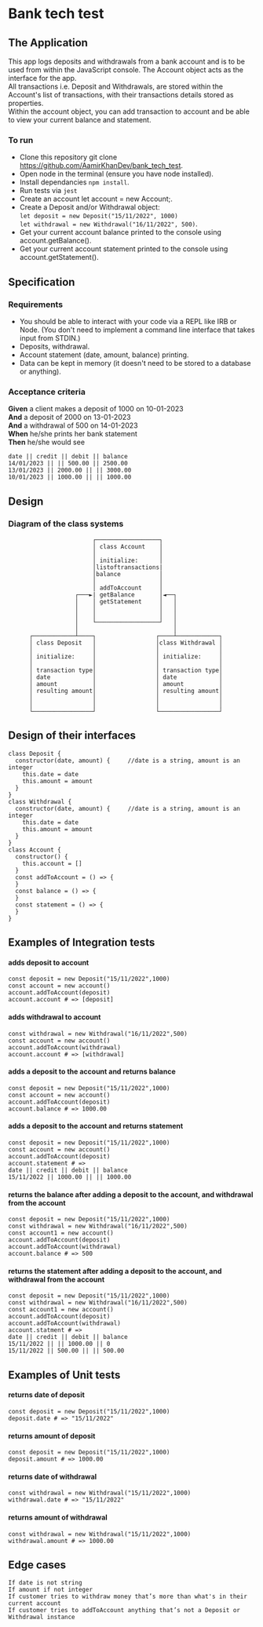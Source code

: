 # Bank tech test

## The Application

This app logs deposits and withdrawals from a bank account and is to be used from within the JavaScript console.
The Account object acts as the interface for the app.  
All transactions i.e. Deposit and Withdrawals, are stored within the Account's list of transactions, with their transactions details stored as properties.  
Within the account object, you can add transaction to account and be able to view your current balance and statement.
### To run

- Clone this repository git clone https://github.com/AamirKhanDev/bank_tech_test.
- Open node in the terminal (ensure you have node installed).
- Install dependancies `npm install`.
- Run tests via `jest`
- Create an account let account = new Account;.
- Create a Deposit and/or Withdrawal object:  
  `let deposit = new Deposit("15/11/2022", 1000)`  
  `let withdrawal = new Withdrawal("16/11/2022", 500)`.
- Get your current account balance printed to the console using account.getBalance().
- Get your current account statement printed to the console using account.getStatement().
## Specification
### Requirements

- You should be able to interact with your code via a REPL like IRB or Node. (You don't need to implement a command line interface that takes input from STDIN.)
- Deposits, withdrawal.
- Account statement (date, amount, balance) printing.
- Data can be kept in memory (it doesn't need to be stored to a database or anything).
### Acceptance criteria

**Given** a client makes a deposit of 1000 on 10-01-2023  
**And** a deposit of 2000 on 13-01-2023  
**And** a withdrawal of 500 on 14-01-2023  
**When** he/she prints her bank statement  
**Then** he/she would see
```
date || credit || debit || balance
14/01/2023 || || 500.00 || 2500.00
13/01/2023 || 2000.00 || || 3000.00
10/01/2023 || 1000.00 || || 1000.00
```
## Design
### Diagram of the class systems
                            ┌──────────────────┐
                            │ class Account    │
                            │                  │
                            │ initialize:      │
                            │listoftransactions|
                            │balance           │
                            │                  │
                            │ addToAccount     │
                       ┌───►| getBalance       │◄──┐
                       │    │ getStatement     │   │
                       │    │                  │   │
                       │    │                  │   │
                       │    └──────────────────┘   │
                       │                           │
          ┌────────────┴────┐                 ┌────┴────────────┐
          │ class Deposit   │                 │class Withdrawal │
          │                 │                 │                 │
          │ initialize:     │                 │ initialize:     │
          │                 │                 │                 │
          │ transaction type│                 │ transaction type│
          │ date            │                 │ date            │
          │ amount          │                 │ amount          │
          │ resulting amount│                 │ resulting amount│
          │                 │                 │                 │
          │                 │                 │                 │
          └─────────────────┘                 └─────────────────┘
          
## Design of their interfaces
```
class Deposit {
  constructor(date, amount) {     //date is a string, amount is an integer
    this.date = date
    this.amount = amount
  }
}
class Withdrawal {
  constructor(date, amount) {     //date is a string, amount is an integer
    this.date = date
    this.amount = amount
  }
}
class Account {
  constructor() {
    this.account = []
  }
  const addToAccount = () => {
  }
  const balance = () => {
  }
  const statement = () => {
  }
}
```

## Examples of Integration tests

#### adds deposit to account

```
const deposit = new Deposit("15/11/2022",1000)
const account = new account()
account.addToAccount(deposit)
account.account # => [deposit]
```

#### adds withdrawal to account

```
const withdrawal = new Withdrawal("16/11/2022",500)
const account = new account()
account.addToAccount(withdrawal)
account.account # => [withdrawal]
```

#### adds a deposit to the account and returns balance
```
const deposit = new Deposit("15/11/2022",1000)
const account = new account()
account.addToAccount(deposit)
account.balance # => 1000.00
```
#### adds a deposit to the account and returns statement
```
const deposit = new Deposit("15/11/2022",1000)
const account = new account()
account.addToAccount(deposit)
account.statement # =>
date || credit || debit || balance
15/11/2022 || 1000.00 || || 1000.00
```
#### returns the balance after adding a deposit to the account, and withdrawal from the account

```
const deposit = new Deposit("15/11/2022",1000)
const withdrawal = new Withdrawal("16/11/2022",500)
const account1 = new account()
account.addToAccount(deposit)
account.addToAccount(withdrawal)
account.balance # => 500

```
#### returns the statement after adding a deposit to the account, and withdrawal from the account
```
const deposit = new Deposit("15/11/2022",1000)
const withdrawal = new Withdrawal("16/11/2022",500)
const account1 = new account()
account.addToAccount(deposit)
account.addToAccount(withdrawal)
account.statment # =>
date || credit || debit || balance
15/11/2022 || || 1000.00 || 0
15/11/2022 || 500.00 || || 500.00
```
## Examples of Unit tests
#### returns date of deposit
```
const deposit = new Deposit("15/11/2022",1000)
deposit.date # => "15/11/2022"
```
#### returns amount of deposit
```
const deposit = new Deposit("15/11/2022",1000)
deposit.amount # => 1000.00
```
#### returns date of withdrawal
```
const withdrawal = new Withdrawal("15/11/2022",1000)
withdrawal.date # => "15/11/2022"
```
#### returns amount of withdrawal
```
const withdrawal = new Withdrawal("15/11/2022",1000)
withdrawal.amount # => 1000.00
```

## Edge cases
```
If date is not string
If amount if not integer
If customer tries to withdraw money that’s more than what's in their current account
If customer tries to addToAccount anything that’s not a Deposit or Withdrawal instance
```
